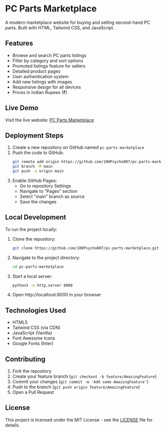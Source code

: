 # PC Parts Marketplace

A modern marketplace website for buying and selling second-hand PC parts. Built with HTML, Tailwind CSS, and JavaScript.

## Features

- Browse and search PC parts listings
- Filter by category and sort options
- Promoted listings feature for sellers
- Detailed product pages
- User authentication system
- Add new listings with images
- Responsive design for all devices
- Prices in Indian Rupees (₹)

## Live Demo

Visit the live website: [PC Parts Marketplace](https://100Psycho007.github.io/pc-parts-marketplace)

## Deployment Steps

1. Create a new repository on GitHub named `pc-parts-marketplace`
2. Push the code to GitHub:
   ```bash
   git remote add origin https://github.com/100Psycho007/pc-parts-marketplace.git
   git branch -M main
   git push -u origin main
   ```
3. Enable GitHub Pages:
   - Go to repository Settings
   - Navigate to "Pages" section
   - Select "main" branch as source
   - Save the changes

## Local Development

To run the project locally:

1. Clone the repository:
   ```bash
   git clone https://github.com/100Psycho007/pc-parts-marketplace.git
   ```
2. Navigate to the project directory:
   ```bash
   cd pc-parts-marketplace
   ```
3. Start a local server:
   ```bash
   python3 -m http.server 8000
   ```
4. Open http://localhost:8000 in your browser

## Technologies Used

- HTML5
- Tailwind CSS (via CDN)
- JavaScript (Vanilla)
- Font Awesome Icons
- Google Fonts (Inter)

## Contributing

1. Fork the repository
2. Create your feature branch (`git checkout -b feature/AmazingFeature`)
3. Commit your changes (`git commit -m 'Add some AmazingFeature'`)
4. Push to the branch (`git push origin feature/AmazingFeature`)
5. Open a Pull Request

## License

This project is licensed under the MIT License - see the [LICENSE](LICENSE) file for details.
